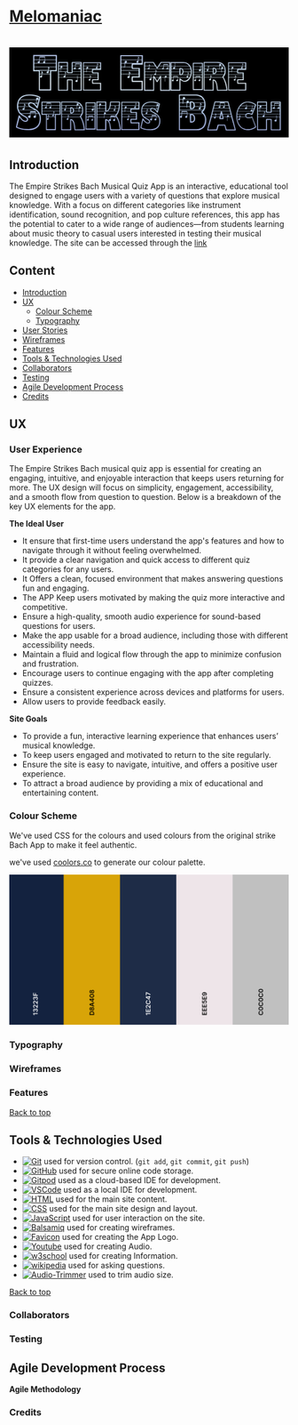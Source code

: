 
# [Melomaniac](https://md-ash-dot.github.io/classical-music-hackathon/)

![Project Title](assets/images/readme/intro.png)
=======


## Introduction
The Empire Strikes Bach Musical Quiz App is an interactive, educational tool designed to engage users with a variety of questions that explore musical knowledge. With a focus on different categories like instrument identification, sound recognition, and pop culture references, this app has the potential to cater to a wide range of audiences—from students learning about music theory to casual users interested in testing their musical knowledge. The site can be accessed through the [link](https://md-ash-dot.github.io/classical-music-hackathon/)


## Content

-   [Introduction](#introduction)
-   [UX](#ux)
    -   [Colour Scheme](#colour-scheme)
    -   [Typography](#typography)
-   [User Stories](#user-stories)
-   [Wireframes](#wireframes)
-   [Features](#features)
-   [Tools & Technologies Used](#tools--technologies-used)
-   [Collaborators](#Collaborators)
-   [Testing](#testing)
-   [Agile Development Process](#agile-development-process)
-   [Credits](#credits)

## UX

### User Experience

The Empire Strikes Bach musical quiz app is essential for creating an engaging, intuitive, and enjoyable interaction that keeps users returning for more. The UX design will focus on simplicity, engagement, accessibility, and a smooth flow from question to question. Below is a breakdown of the key UX elements for the app.

**The Ideal User**
- It ensure that first-time users understand the app's features and how to navigate through it without feeling overwhelmed.
- It provide a clear navigation and quick access to different quiz categories for any users.
- It Offers a clean, focused environment that makes answering questions fun and engaging.
- The APP Keep users motivated by making the quiz more interactive and competitive.
- Ensure a high-quality, smooth audio experience for sound-based questions for users.
- Make the app usable for a broad audience, including those with different accessibility needs.
- Maintain a fluid and logical flow through the app to minimize confusion and frustration.
-  Encourage users to continue engaging with the app after completing quizzes.
- Ensure a consistent experience across devices and platforms for users.
- Allow users to provide feedback easily.

**Site Goals**
- To provide a fun, interactive learning experience that enhances users’ musical knowledge.
- To keep users engaged and motivated to return to the site regularly.
-  Ensure the site is easy to navigate, intuitive, and offers a positive user experience.
- To attract a broad audience by providing a mix of educational and entertaining content.

### Colour Scheme
We've used CSS for the colours and used colours from the original strike Bach App to make it feel authentic.

we've used [coolors.co](https://coolors.co/13223f-d8a408-1e2c47-eee5e9-c0c0c0) to generate our colour palette.

![Color Design](assets/images/color-design.png)

### Typography

### Wireframes

### Features

[Back to top](#Melomaniac)
## Tools & Technologies Used

- [![Git](https://img.shields.io/badge/Git-grey?logo=git&logoColor=F05032)](https://git-scm.com) used for version control. (`git add`, `git commit`, `git push`)
- [![GitHub](https://img.shields.io/badge/GitHub-grey?logo=github&logoColor=181717)](https://github.com) used for secure online code storage.
- [![Gitpod](https://img.shields.io/badge/Gitpod-grey?logo=gitpod&logoColor=FFAE33)](https://gitpod.io) used as a cloud-based IDE for development.
- [![VSCode](https://img.shields.io/badge/VSCode-grey?logo=htmx&logoColor=007ACC)](https://code.visualstudio.com) used as a local IDE for development.
- [![HTML](https://img.shields.io/badge/HTML-grey?logo=html5&logoColor=E34F26)](https://en.wikipedia.org/wiki/HTML) used for the main site content.
- [![CSS](https://img.shields.io/badge/CSS-grey?logo=css3&logoColor=1572B6)](https://en.wikipedia.org/wiki/CSS) used for the main site design and layout.
- [![JavaScript](https://img.shields.io/badge/JavaScript-grey?logo=javascript&logoColor=F7DF1E)](https://www.javascript.com) used for user interaction on the site.
- [![Balsamiq](https://img.shields.io/badge/Balsamiq-grey?logo=barmenia&logoColor=CE0908)](https://balsamiq.com/wireframes) used for creating wireframes.
- [![Favicon](https://img.shields.io/badge/favicon-grey?logo=favicon&logoColor=3e3e7a)](https://favicon.io/) used for creating the App Logo.
- [![Youtube](https://img.shields.io/badge/Youtube-grey?logo=Youtube&logoColor=CE0908)](https://www.youtube.com/) used for creating Audio.
- [![w3school](https://img.shields.io/badge/w3school-grey?logo=w3schools&logoColor=008000)](https://www.w3schools.com/html/default.asp) used for creating Information.
- [![wikipedia](https://img.shields.io/badge/wikipedia-grey?logo=wikipedia&logoColor=ffffff)](https://www.wikipedia.org/) used for asking questions.
- [![Audio-Trimmer](https://img.shields.io/badge/audiotrimmer-grey?logo=audiotrimmer&logoColor=2d7d2d)](https://audiotrimmer.com/) used to trim audio size.


[Back to top](#Melomaniac)

### Collaborators

### Testing

## Agile Development Process

**Agile Methodology**



### Credits
